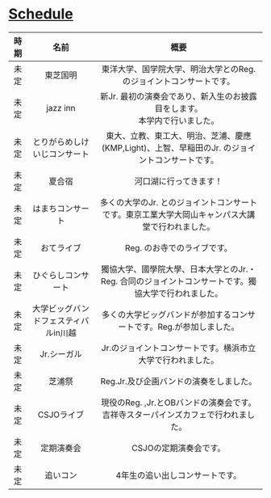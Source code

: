 # [Schedule](./schedule.html)

|時期|名前|概要|
|:---:|:---:|:---:|
|未定|東芝国明|東洋大学、国学院大学、明治大学とのReg.のジョイントコンサートです。|
|未定|jazz inn|新Jr. 最初の演奏会であり、新入生のお披露目をします。<br />本学内で行いました。|
|未定|とりがらめしけいじコンサート|東大、立教、東工大、明治、芝浦、慶應(KMP,Light)、上智、早稲田のJr. のジョイントコンサートです。|
|未定|夏合宿|河口湖に行ってきます！|
|未定|はまちコンサート|多くの大学のJr. とのジョイントコンサートです。東京工業大学大岡山キャンパス大講堂で行われました。|
|未定|おてライブ|Reg. のお寺でのライブです。|
|未定|ひぐらしコンサート|獨協大学、國學院大學、日本大学とのJr.・Reg. 合同のジョイントコンサートです。獨協大学で行われました。|
|未定|大学ビッグバンドフェスティバルin川越|多くの大学ビッグバンドが参加するコンサートです。Reg.が参加しました。|
|未定|Jr.シーガル|Jr.のジョイントコンサートです。横浜市立大学で行われました。|
|未定|芝浦祭|Reg.Jr.及び企画バンドの演奏をしました。|
|未定|CSJOライブ|現役のReg. ,Jr.とOBバンドの演奏会です。吉祥寺スターパインズカフェで行われました。|
|未定|定期演奏会|CSJOの定期演奏会です。|
|未定|追いコン|4年生の追い出しコンサートです。|
